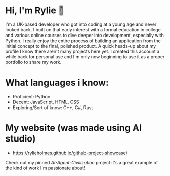 # Hi, I'm Rylie 👋

I'm a UK-based developer who got into coding at a young age and never looked back. I built on that early interest with a formal education in college and various online courses to dive deeper into development, especially with Python. I really enjoy the entire process of building an application from the initial concept to the final, polished product.
A quick heads-up about my profile I know there aren't many projects here yet. I created this account a while back for personal use and I'm only now beginning to use it as a proper portfolio to share my work.

# What languages i know:

*   Proficient: Python
*   Decent: JavaScript, HTML, CSS
*   Exploring/Sort of know: C++, C#, Rust

# My website (was made using AI studio)

*   https://rylieholmes.github.io/github-project-showcase/

Check out my pinned *AI-Agent-Civilization* project it's a great example of the kind of work I'm passionate about!
